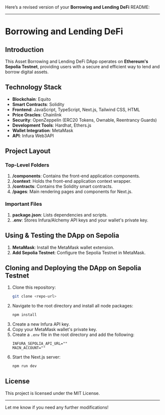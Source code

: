 Here’s a revised version of your **Borrowing and Lending DeFi** README:

---

# Borrowing and Lending DeFi

## Introduction
This Asset Borrowing and Lending DeFi DApp operates on **Ethereum's Sepolia Testnet**, providing users with a secure and efficient way to lend and borrow digital assets.

## Technology Stack
- **Blockchain**: Equito 
- **Smart Contracts**: Solidity
- **Frontend**: JavaScript, TypeScript, Next.js, Tailwind CSS, HTML
- **Price Oracles**: Chainlink
- **Security**: OpenZeppelin (ERC20 Tokens, Ownable, Reentrancy Guards)
- **Development Tools**: Hardhat, Ethers.js
- **Wallet Integration**: MetaMask
- **API**: Infura Web3API

## Project Layout

### Top-Level Folders
1. **/components**: Contains the front-end application components.
2. **/context**: Holds the front-end application context wrapper.
3. **/contracts**: Contains the Solidity smart contracts.
4. **/pages**: Main rendering pages and components for Next.js.

### Important Files
1. **package.json**: Lists dependencies and scripts.
2. **.env**: Stores Infura/Alchemy API keys and your wallet's private key.

## Using & Testing the DApp on Sepolia
1. **MetaMask**: Install the MetaMask wallet extension.
2. **Add Sepolia Testnet**: Configure the Sepolia Testnet in MetaMask.

## Cloning and Deploying the DApp on Sepolia Testnet

1. Clone this repository:
   ```bash
   git clone <repo-url>
   ```
2. Navigate to the root directory and install all node packages:
   ```bash
   npm install
   ```
3. Create a new Infura API key.
4. Copy your MetaMask wallet's private key.
5. Create a `.env` file in the root directory and add the following:
   ```
   INFURA_SEPOLIA_API_URL=""
   MAIN_ACCOUNT=""
   ```
6. Start the Next.js server:
   ```bash
   npm run dev
   ```

## License
This project is licensed under the MIT License.

---

Let me know if you need any further modifications!